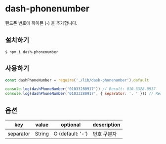# dash-phonenumber

핸드폰 번호에 하이픈 (-) 을 추가합니다.

## 설치하기

```
$ npm i dash-phonenumber
```

## 사용하기

```javascript
const dashPhoneNumber = require('./lib/dash-phonenumber').default

console.log(dashPhoneNumber('01033280917')) // Result: 010-3328-0917
console.log(dashPhoneNumber('01033280917', { separator: '. ' })) // Result: 010. 3328. 0917
```

## 옵션

| key       | value  | optional         | description |
| --------- | ------ | ---------------- | ----------- |
| separator | String | O (default: '-') | 번호 구분자 |
